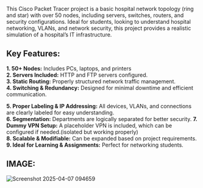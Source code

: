 This Cisco Packet Tracer project is a basic hospital network topology (ring and star) with over 50 nodes, including servers, switches, routers, and security configurations. Ideal for students, looking to understand hospital networking, VLANs, and network security, this project provides a realistic simulation of a hospital’s IT infrastructure.

## Key Features:																																																																																																														
**1. 50+ Nodes:** Includes PCs, laptops, and printers                                                                                                                             																						
**2. Servers Included:** HTTP and FTP servers configured.																																																																																			
**3. Static Routing:** Properly structured network traffic management.																																																																																						
**4. Switching & Redundancy:** Designed for minimal downtime and efficient communication. 

**5. Proper Labeling & IP Addressing:** All devices, VLANs, and connections are clearly labeled for easy understanding.                                                                                                                        
**6. Segmentation:** Departments are logically separated for better security.		                                                                                                                                                                         																																																																																								**7. Dummy VPN Setup:** A placeholder VPN is included, which can be configured if needed.(isolated but working properly)                                                                                                                                                
**8. Scalable & Modifiable:** Can be expanded based on project requirements.	                                                                                                                                																						
**9. Ideal for Learning & Assignments:** Perfect for networking students.

## IMAGE:


![Screenshot 2025-04-07 094659](https://github.com/user-attachments/assets/ac028478-6cc7-4ee1-93d9-b2d6fb2f29d9)
